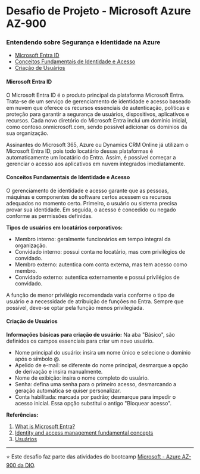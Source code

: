 # Desafio de Projeto - Microsoft Azure AZ-900
### Entendendo sobre Segurança e Identidade na Azure

- [Microsoft Entra ID](#microsoft-entra-id)
- [Conceitos Fundamentais de Identidade e Acesso](#conceitos-fundamentais-de-identidade-e-acesso)
- [Criação de Usuários](#criação-de-usuários)

#### Microsoft Entra ID
O Microsoft Entra ID é o produto principal da plataforma Microsoft Entra. Trata-se de um serviço de gerenciamento de identidade e acesso baseado em nuvem que oferece os recursos essenciais de autenticação, políticas e proteção para garantir a segurança de usuários, dispositivos, aplicativos e recursos. Cada novo diretório do Microsoft Entra inclui um domínio inicial, como contoso.onmicrosoft.com, sendo possível adicionar os domínios da sua organização.

Assinantes do Microsoft 365, Azure ou Dynamics CRM Online já utilizam o Microsoft Entra ID, pois todo locatário dessas plataformas é automaticamente um locatário do Entra. Assim, é possível começar a gerenciar o acesso aos aplicativos em nuvem integrados imediatamente.

#### Conceitos Fundamentais de Identidade e Acesso
O gerenciamento de identidade e acesso garante que as pessoas, máquinas e componentes de software certos acessem os recursos adequados no momento certo. Primeiro, o usuário ou sistema precisa provar sua identidade. Em seguida, o acesso é concedido ou negado conforme as permissões definidas.

**Tipos de usuários em locatários corporativos:**
- Membro interno: geralmente funcionários em tempo integral da organização.
- Convidado interno: possui conta no locatário, mas com privilégios de convidado.
- Membro externo: autentica com conta externa, mas tem acesso como membro.
- Convidado externo: autentica externamente e possui privilégios de convidado.

A função de menor privilégio recomendada varia conforme o tipo de usuário e a necessidade de atribuição de funções no Entra. Sempre que possível, deve-se optar pela função menos privilegiada.

#### Criação de Usuários
**Informações básicas para criação de usuário:**
Na aba "Básico", são definidos os campos essenciais para criar um novo usuário.

- Nome principal do usuário: insira um nome único e selecione o domínio após o símbolo @.
- Apelido de e-mail: se diferente do nome principal, desmarque a opção de derivação e insira manualmente.
- Nome de exibição: insira o nome completo do usuário.
- Senha: defina uma senha para o primeiro acesso, desmarcando a geração automática se quiser personalizar.
- Conta habilitada: marcada por padrão; desmarque para impedir o acesso inicial. Essa opção substitui o antigo "Bloquear acesso".

**Referências:**
1. [What is Microsoft Entra?](https://learn.microsoft.com/en-us/entra/fundamentals/what-is-entra)
2. [Identity and access management fundamental concepts](
https://learn.microsoft.com/en-us/entra/fundamentals/identity-fundamental-concepts)
3. [Usuários](
https://learn.microsoft.com/en-us/entra/fundamentals/how-to-create-delete-users)


---

⭐ Este desafio faz parte das atividades do bootcamp [Microsoft - Azure AZ-900 da DIO](https://web.dio.me/track/microsoft-azure-az-900).